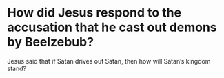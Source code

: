 # How did Jesus respond to the accusation that he cast out demons by Beelzebub?

Jesus said that if Satan drives out Satan, then how will Satan’s kingdom stand?
